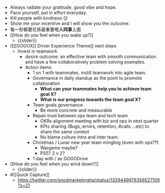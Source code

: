 - Always radiate your gratitude, good vibe and hope.
- Pace yourself, put in effort everyday.
- Kill people with kindness 😉
- Show me your incentive and I will show you the outcome.
- 每一秒都要花係最重要嘅**人同事**上面
- [[How do you feel when you wake up?]]
    - {{slider}}
- [[[[GOGOX]] Driver Experience Theme]] next steps
    - Invest in teamwork
        - desire outcome: an effective team with smooth communication and have a few collaboratively problem solving examples.
        - Action items:
            - 1 on 1 with teammates, instill teamwork into agile team.
            - Governance in daily standup as the point to promote collaboration
                - __What can your teammates help you to achieve team goal X?__
                - __What is our progress towards the team goal X?__
            - Team goals governance
                - Be more concrete and measurable
            - Repair trust between ops team and tech team
                - OKRs alignment meeting with biz and ops in next quarter
                - KPIs sharing (Bugs, errors, retention, #calls ...etc) to share the same context
                - No blame culture intra and inter team.
            - Christmas / Lunar new year team mingling (even with ops??)
                - Wargame maybe?
                - PS5? 2 v 2?
            - 1 day with / as GOGODrive 
- [[How do you feel when you wind down?]]
    - {{slider}}
- #[[Quick Capture]]
    - https://twitter.com/goodmarketinghq/status/1329449978356527109?s=21

